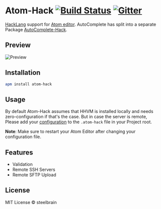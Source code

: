 # Atom-Hack [![Build Status](https://travis-ci.org/steelbrain/Atom-Hack.svg)](https://travis-ci.org/steelbrain/Atom-Hack) [![Gitter](https://badges.gitter.im/Join%20Chat.svg)](https://gitter.im/steelbrain/atom-hack)


[HackLang](https://github.com/facebook/hhvm) support for [Atom editor](http://atom.io).
AutoComplete has split into a separate Package [AutoComplete-Hack][AH].

## Preview
![Preview](https://cloud.githubusercontent.com/assets/4278113/5449170/4b1597b2-8512-11e4-86f0-2ac210f68263.png)

## Installation

```bash
apm install atom-hack
```

## Usage

By default Atom-Hack assumes that HHVM is installed locally and needs zero-configuration if that's the case. But in case the server is remote, Please add your [configuration][1] to the `.atom-hack` file in your Project root.

__Note__: Make sure to restart your Atom Editor after changing your configuration file.

## Features

 * Validation
 * Remote SSH Servers
 * Remote SFTP Upload

## License

MIT License © steelbrain

[AH]:https://github.com/steelbrain/AutoComplete-Hack
[1]:https://github.com/steelbrain/Atom-Hack/wiki/Configuration